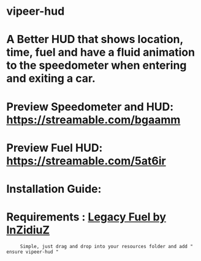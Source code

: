 # vipeer-hud

# A Better HUD that shows location, time, fuel and have a fluid animation to the speedometer when entering and exiting a car.

# Preview Speedometer and HUD: https://streamable.com/bgaamm

# Preview Fuel HUD: https://streamable.com/5at6ir

# Installation Guide:

# Requirements : [Legacy Fuel by InZidiuZ](https://github.com/InZidiuZ/LegacyFuel)

         Simple, just drag and drop into your resources folder and add " ensure vipeer-hud "
